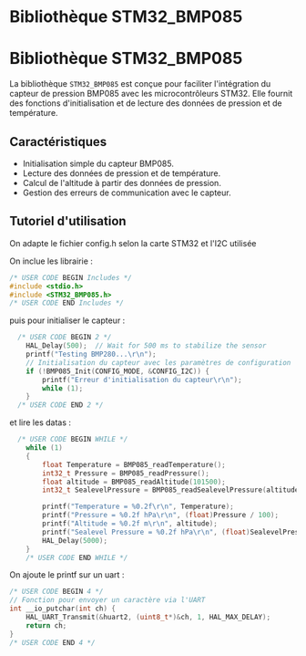 # Bibliothèque STM32_BMP085

# Bibliothèque STM32_BMP085

La bibliothèque `STM32_BMP085` est conçue pour faciliter l'intégration du capteur de pression BMP085 avec les microcontrôleurs STM32. Elle fournit des fonctions d'initialisation et de lecture des données de pression et de température.

## Caractéristiques

- Initialisation simple du capteur BMP085.
- Lecture des données de pression et de température.
- Calcul de l'altitude à partir des données de pression.
- Gestion des erreurs de communication avec le capteur.

## Tutoriel d'utilisation

On adapte le fichier config.h selon la carte STM32 et l'I2C utilisée

On inclue les librairie :

```c
/* USER CODE BEGIN Includes */
#include <stdio.h>
#include <STM32_BMP085.h>
/* USER CODE END Includes */
```

puis pour initialiser le capteur :

```c
  /* USER CODE BEGIN 2 */
	HAL_Delay(500);  // Wait for 500 ms to stabilize the sensor
	printf("Testing BMP280...\r\n");
	// Initialisation du capteur avec les paramètres de configuration
	if (!BMP085_Init(CONFIG_MODE, &CONFIG_I2C)) {
		printf("Erreur d'initialisation du capteur\r\n");
		while (1);
	}
  /* USER CODE END 2 */
```

et lire les datas :

```c
  /* USER CODE BEGIN WHILE */
	while (1)
	{
		float Temperature = BMP085_readTemperature();
		int32_t Pressure = BMP085_readPressure();
		float altitude = BMP085_readAltitude(101500);
		int32_t SealevelPressure = BMP085_readSealevelPressure(altitude);

		printf("Temperature = %0.2f\r\n", Temperature);
		printf("Pressure = %0.2f hPa\r\n", (float)Pressure / 100);
		printf("Altitude = %0.2f m\r\n", altitude);
		printf("Sealevel Pressure = %0.2f hPa\r\n", (float)SealevelPressure / 100);
		HAL_Delay(5000);
	}
    /* USER CODE END WHILE */
```

On ajoute le printf sur un uart :

```c
/* USER CODE BEGIN 4 */
// Fonction pour envoyer un caractère via l'UART
int __io_putchar(int ch) {
    HAL_UART_Transmit(&huart2, (uint8_t*)&ch, 1, HAL_MAX_DELAY);
    return ch;
}
/* USER CODE END 4 */
```
